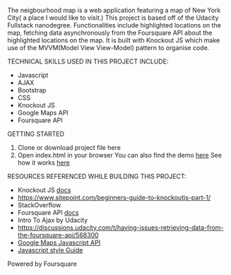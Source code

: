 The neigbourhood map is a web application featuring a map of New York City( a place I  would like to visit.) This project is based off of the Udacity Fullstack nanodegree.
Functionalities include highlighted locations on the map, fetching data asynchronously from the Foursquare API about the highlighted locations on the map.
It is built with Knockout JS which make use of the MVVM(Model View View-Model) pattern to organise code.

TECHNICAL SKILLS USED IN THIS PROJECT INCLUDE:
* Javascript
* AJAX
* Bootstrap
* CSS
* Knockout JS
* Google Maps API
* Foursquare API


GETTING STARTED
1. Clone or download project file here
2. Open index.html in your browser
You can also find the demo [here](https://ijebusoma.github.io/neigbourhood_map/)
See how it works [here](http://gph.is/2GHvXb4)
 
RESOURCES REFERENCED WHILE BUILDING THIS PROJECT:
* Knockout JS [docs](www.knockoutjs.com)
* https://www.sitepoint.com/beginners-guide-to-knockoutjs-part-1/
* StackOverflow
* Foursquare API [docs](https://developer.foursquare.com/docs/api/venues/search)
* Intro To Ajax by Udacity
* https://discussions.udacity.com/t/having-issues-retrieving-data-from-the-foursquare-api/568300
* [Google Maps Javascript API](https://developers.google.com/maps/documentation/javascript/)
* [Javascript style Guide](http://udacity.github.io/frontend-nanodegree-styleguide/javascript.html) 


Powered by Foursquare
